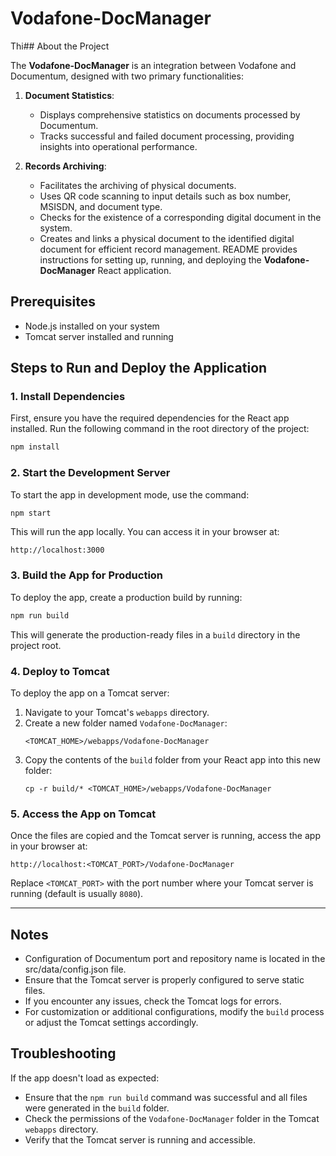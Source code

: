 # Vodafone-DocManager

Thi## About the Project

The **Vodafone-DocManager** is an integration between Vodafone and Documentum, designed with two primary functionalities:

1. **Document Statistics**:

   - Displays comprehensive statistics on documents processed by Documentum.
   - Tracks successful and failed document processing, providing insights into operational performance.

2. **Records Archiving**:

   - Facilitates the archiving of physical documents.
   - Uses QR code scanning to input details such as box number, MSISDN, and document type.
   - Checks for the existence of a corresponding digital document in the system.
   - Creates and links a physical document to the identified digital document for efficient record management. README provides instructions for setting up, running, and deploying the **Vodafone-DocManager** React application.



## Prerequisites

- Node.js installed on your system
- Tomcat server installed and running

## Steps to Run and Deploy the Application

### 1. Install Dependencies

First, ensure you have the required dependencies for the React app installed. Run the following command in the root directory of the project:

```bash
npm install
```

### 2. Start the Development Server

To start the app in development mode, use the command:

```bash
npm start
```

This will run the app locally. You can access it in your browser at:

```
http://localhost:3000
```

### 3. Build the App for Production

To deploy the app, create a production build by running:

```bash
npm run build
```

This will generate the production-ready files in a `build` directory in the project root.

### 4. Deploy to Tomcat

To deploy the app on a Tomcat server:

1. Navigate to your Tomcat's `webapps` directory.
2. Create a new folder named `Vodafone-DocManager`:
   ```
   <TOMCAT_HOME>/webapps/Vodafone-DocManager
   ```
3. Copy the contents of the `build` folder from your React app into this new folder:
   ```
   cp -r build/* <TOMCAT_HOME>/webapps/Vodafone-DocManager
   ```

### 5. Access the App on Tomcat

Once the files are copied and the Tomcat server is running, access the app in your browser at:

```
http://localhost:<TOMCAT_PORT>/Vodafone-DocManager
```

Replace `<TOMCAT_PORT>` with the port number where your Tomcat server is running (default is usually `8080`).

---

## Notes

- Configuration of Documentum port and repository name is located in the src/data/config.json file.
- Ensure that the Tomcat server is properly configured to serve static files.
- If you encounter any issues, check the Tomcat logs for errors.
- For customization or additional configurations, modify the `build` process or adjust the Tomcat settings accordingly.

## Troubleshooting

If the app doesn't load as expected:

- Ensure that the `npm run build` command was successful and all files were generated in the `build` folder.
- Check the permissions of the `Vodafone-DocManager` folder in the Tomcat `webapps` directory.
- Verify that the Tomcat server is running and accessible.



